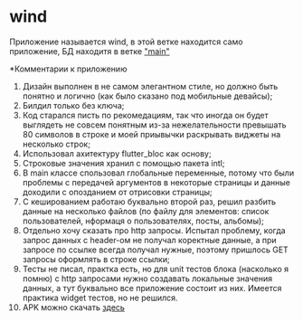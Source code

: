 # wind

Приложение называется wind, в этой ветке находится само приложение, БД находитя в ветке ["main"](https://github.com/Tukorekt/TestEclipse/tree/main)

*Комментарии к приложению
1) Дизайн выполнен в не самом элегантном стиле, но должно быть понятно и логично (как было сказано под мобильные девайсы);
2) Билдил только без ключа;
3) Код старался писть по рекомедациям, так что иногда он будет выглядеть не совсем понятным из-за нежелательности превышать 80 символов в строке и моей приывычки раскрывать виджеты на несколько строк;
4) Использовал ахитектуру flutter_bloc как основу;
5) Строковые значения хранил с помощью пакета intl;
6) В main классе спользовал глобальные переменные, потому что были проблемы с передачей аргументов в некоторые страницы и данные доходили с опозданием от отрисовки страницы;
7) С кешированием работаю буквально второй раз, решил разбить данные на несколько файлов (по файлу для элементов: список пользователей, нформаця о пользователях, посты, альбомы);
8) Отдельно хочу сказать про http запросы. Испытал проблему, когда запрос данных с header-ом не получал коректные данные, а при запросе по ссылке всегда получал нужные, поэтому пришлось GET запросы оформлять в строке ссылки;
9) Тесты не писал, практка есть, но для unit тестов блока (насколько я помню) с http запросами нужно создавать локальные значения данных, а тут буквально все приложение состоит из них. Имеется практика widget тестов, но не решился.
10) APK можно скачать [здесь](https://drive.google.com/file/d/19ZPRyiHsI9jws1Ky_9I5SwluubMjCWof/view?usp=sharing)
